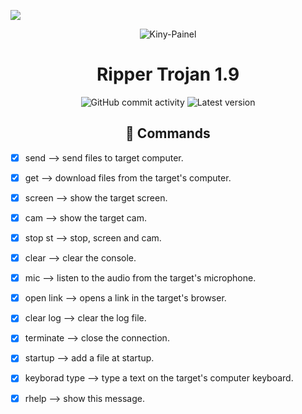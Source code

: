<p>
<img src= "https://camo.githubusercontent.com/71b837571c48af3aa60a73dbc9d5936aa359d78efbfa8a6743cbbbc16b80ef4d/68747470733a2f2f63646e2e646973636f72646170702e636f6d2f6174746163686d656e74732f3830353930323039333930363630383138362f3830353931333937323533353539303932322f74656e6f722e676966"/>
</p>

<p align="center" ><img alt="Kiny-Painel" src="https://raw.githubusercontent.com/MicaelliMedeiros/micaellimedeiros/master/image/computer-illustration.png"></p>

<h1 align="center">Ripper Trojan 1.9</h1>
<p align="center">
  <img alt="GitHub commit activity" src="https://img.shields.io/github/commit-activity/m/Kiny-Kiny/Kiny-Painel">
  <img alt="Latest version" src="https://img.shields.io/github/v/release/Kiny-Kiny/Kiny-Painel.svg" alt="Latest version">

  <p align="center">
    
  </p>
</p> 

  <h2 align="center">🔧  Commands</h2>
  
- [X] send <file name> --> send files to target computer.
- [X] get <file name> --> download files from the target's computer.
- [X] screen --> show the target screen.
- [X] cam --> show the target cam.
- [X] stop st --> stop, screen and cam.
- [X] clear --> clear the console.
- [X] mic --> listen to the audio from the target's microphone.
- [X] open link <link> --> opens a link in the target's browser.
- [X] clear log --> clear the log file.
- [X] terminate --> close the connection.
- [X] startup <file name> --> add a file at startup.
- [X] keyborad type <text> --> type a text on the target's computer keyboard.
- [X] rhelp --> show this message.

